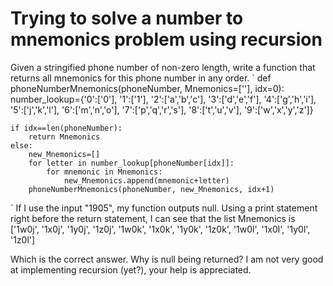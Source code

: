
# Trying to solve a number to mnemonics problem using recursion

Given a stringified phone number of non-zero length, write a function that returns all mnemonics for this phone number in any order.
`
def phoneNumberMnemonics(phoneNumber, Mnemonics=[''], idx=0):
    number_lookup={'0':['0'], '1':['1'], '2':['a','b','c'], '3':['d','e','f'], '4':['g','h','i'], '5':['j','k','l'], '6':['m','n','o'], '7':['p','q','r','s'], '8':['t','u','v'], '9':['w','x','y','z']}

    if idx==len(phoneNumber):
        return Mnemonics
    else:
        new_Mnemonics=[]
        for letter in number_lookup[phoneNumber[idx]]:
            for mnemonic in Mnemonics:
                new_Mnemonics.append(mnemonic+letter)
        phoneNumberMnemonics(phoneNumber, new_Mnemonics, idx+1)
        

`
If I use the input "1905", my function outputs null. Using a print statement right before the return statement, I can see that the list Mnemonics is
['1w0j', '1x0j', '1y0j', '1z0j', '1w0k', '1x0k', '1y0k', '1z0k', '1w0l', '1x0l', '1y0l', '1z0l']

Which is the correct answer. Why is null being returned?
I am not very good at implementing recursion (yet?), your help is appreciated.

        